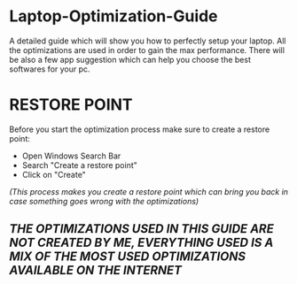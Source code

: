 # Laptop-Optimization-Guide
A detailed guide which will show you how to perfectly setup your laptop. All the optimizations are used in order to gain the max performance. There will be also a few app suggestion which can help you choose the best softwares for your pc.

# RESTORE POINT
Before you start the optimization process make sure to create a restore point:
- Open Windows Search Bar
- Search "Create a restore point"
- Click on "Create"
  
_(This process makes you create a restore point which can bring you back in case something goes wrong with the optimizations)_

## _THE OPTIMIZATIONS USED IN THIS GUIDE ARE NOT CREATED BY ME, EVERYTHING USED IS A MIX OF THE MOST USED OPTIMIZATIONS AVAILABLE ON THE INTERNET_
